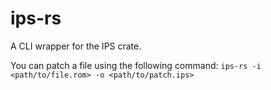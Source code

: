 # ips-rs

A CLI wrapper for the IPS crate.

You can patch a file using the following command:
`ips-rs -i <path/to/file.rom> -o <path/to/patch.ips>`
